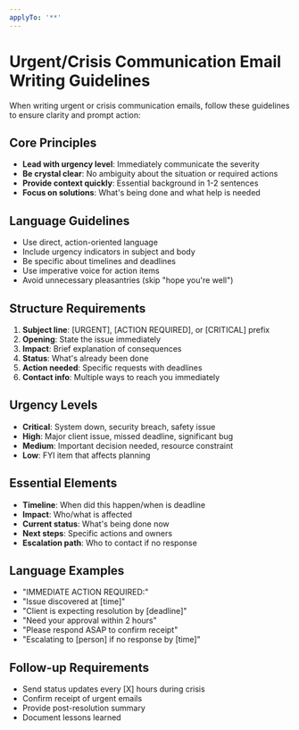 ```yaml
---
applyTo: '**'
---
```


# Urgent/Crisis Communication Email Writing Guidelines

When writing urgent or crisis communication emails, follow these guidelines to ensure clarity and prompt action:

## Core Principles
- **Lead with urgency level**: Immediately communicate the severity
- **Be crystal clear**: No ambiguity about the situation or required actions
- **Provide context quickly**: Essential background in 1-2 sentences
- **Focus on solutions**: What's being done and what help is needed

## Language Guidelines
- Use direct, action-oriented language
- Include urgency indicators in subject and body
- Be specific about timelines and deadlines
- Use imperative voice for action items
- Avoid unnecessary pleasantries (skip "hope you're well")

## Structure Requirements
1. **Subject line**: [URGENT], [ACTION REQUIRED], or [CRITICAL] prefix
2. **Opening**: State the issue immediately
3. **Impact**: Brief explanation of consequences
4. **Status**: What's already been done
5. **Action needed**: Specific requests with deadlines
6. **Contact info**: Multiple ways to reach you immediately

## Urgency Levels
- **Critical**: System down, security breach, safety issue
- **High**: Major client issue, missed deadline, significant bug
- **Medium**: Important decision needed, resource constraint
- **Low**: FYI item that affects planning

## Essential Elements
- **Timeline**: When did this happen/when is deadline
- **Impact**: Who/what is affected
- **Current status**: What's being done now
- **Next steps**: Specific actions and owners
- **Escalation path**: Who to contact if no response

## Language Examples
- "IMMEDIATE ACTION REQUIRED:"
- "Issue discovered at [time]"
- "Client is expecting resolution by [deadline]"
- "Need your approval within 2 hours"
- "Please respond ASAP to confirm receipt"
- "Escalating to [person] if no response by [time]"

## Follow-up Requirements
- Send status updates every [X] hours during crisis
- Confirm receipt of urgent emails
- Provide post-resolution summary
- Document lessons learned
